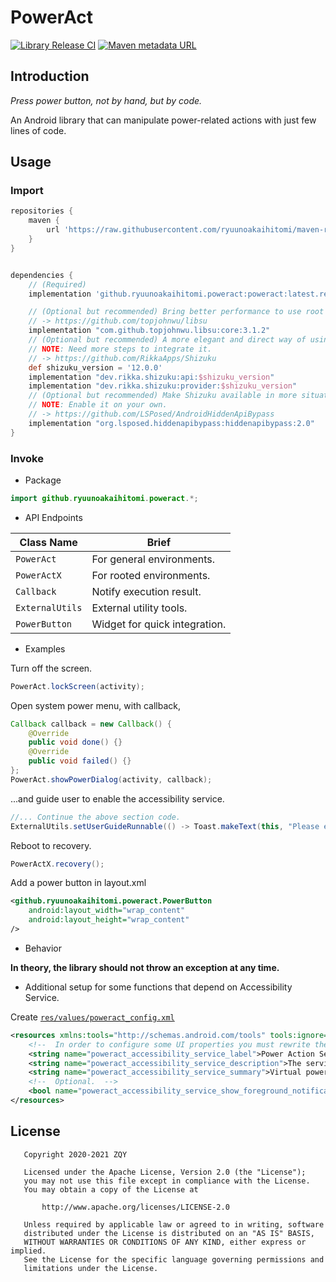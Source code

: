 # PowerAct

[![Library Release CI](https://github.com/ryuunoakaihitomi/PowerAct/actions/workflows/release.yml/badge.svg)](https://github.com/ryuunoakaihitomi/PowerAct/actions/workflows/release.yml)
[![Maven metadata URL](https://img.shields.io/maven-metadata/v?metadataUrl=https%3A%2F%2Fraw.githubusercontent.com%2Fryuunoakaihitomi%2Fmaven-repository%2Fmain%2Fgithub%2Fryuunoakaihitomi%2Fpoweract%2Fpoweract%2Fmaven-metadata.xml)](https://github.com/ryuunoakaihitomi/maven-repository)

## Introduction

*Press power button, not by hand, but by code.*

An Android library that can manipulate power-related actions with just few lines of code.

## Usage

### Import

```groovy
repositories {
    maven {
        url 'https://raw.githubusercontent.com/ryuunoakaihitomi/maven-repository/master'
    }
}


dependencies {
    // (Required)
    implementation 'github.ryuunoakaihitomi.poweract:poweract:latest.release'

    // (Optional but recommended) Bring better performance to use root shell.
    // -> https://github.com/topjohnwu/libsu
    implementation "com.github.topjohnwu.libsu:core:3.1.2"
    // (Optional but recommended) A more elegant and direct way of using privileged system API.
    // NOTE: Need more steps to integrate it.
    // -> https://github.com/RikkaApps/Shizuku
    def shizuku_version = '12.0.0'
    implementation "dev.rikka.shizuku:api:$shizuku_version"
    implementation "dev.rikka.shizuku:provider:$shizuku_version"
    // (Optional but recommended) Make Shizuku available in more situations.
    // NOTE: Enable it on your own.
    // -> https://github.com/LSPosed/AndroidHiddenApiBypass
    implementation "org.lsposed.hiddenapibypass:hiddenapibypass:2.0"
}
```

### Invoke

* Package

```java
import github.ryuunoakaihitomi.poweract.*;
```

* API Endpoints

| Class Name      | Brief                         |
|-----------------|-------------------------------|
| `PowerAct`      | For general environments.     |
| `PowerActX`     | For rooted environments.      |
| `Callback`      | Notify execution result.      |
| `ExternalUtils` | External utility tools.       |
| `PowerButton`   | Widget for quick integration. |

* Examples

Turn off the screen.
```java
PowerAct.lockScreen(activity);
```

Open system power menu, with callback,
```java
Callback callback = new Callback() {
    @Override
    public void done() {}
    @Override
    public void failed() {}
};
PowerAct.showPowerDialog(activity, callback);
```

...and guide user to enable the accessibility service.
```java
//... Continue the above section code.
ExternalUtils.setUserGuideRunnable(() -> Toast.makeText(this, "Please enable the accessibility service.", Toast.LENGTH_LONG).show());
```

Reboot to recovery.
```java
PowerActX.recovery();
```

Add a power button in layout.xml
```xml
<github.ryuunoakaihitomi.poweract.PowerButton
    android:layout_width="wrap_content"
    android:layout_height="wrap_content" 
/>
```

* Behavior

**In theory, the library should not throw an exception at any time.**

* Additional setup for some functions that depend on Accessibility Service.

Create [`res/values/poweract_config.xml`](library/src/main/res/values/public.xml)

```xml
<resources xmlns:tools="http://schemas.android.com/tools" tools:ignore="UnusedResources">
    <!--  In order to configure some UI properties you must rewrite the res of the library.  -->
    <string name="poweract_accessibility_service_label">Power Action Service</string>
    <string name="poweract_accessibility_service_description">The service is used to perform some power action without reaching the actual power button on the side of the phone. It will never collect any user data.</string>
    <string name="poweract_accessibility_service_summary">Virtual power key accessibility service.</string>
    <!--  Optional.  -->
    <bool name="poweract_accessibility_service_show_foreground_notification">true</bool>
</resources>
```

## License

```text
   Copyright 2020-2021 ZQY

   Licensed under the Apache License, Version 2.0 (the "License");
   you may not use this file except in compliance with the License.
   You may obtain a copy of the License at

       http://www.apache.org/licenses/LICENSE-2.0

   Unless required by applicable law or agreed to in writing, software
   distributed under the License is distributed on an "AS IS" BASIS,
   WITHOUT WARRANTIES OR CONDITIONS OF ANY KIND, either express or implied.
   See the License for the specific language governing permissions and
   limitations under the License.
```